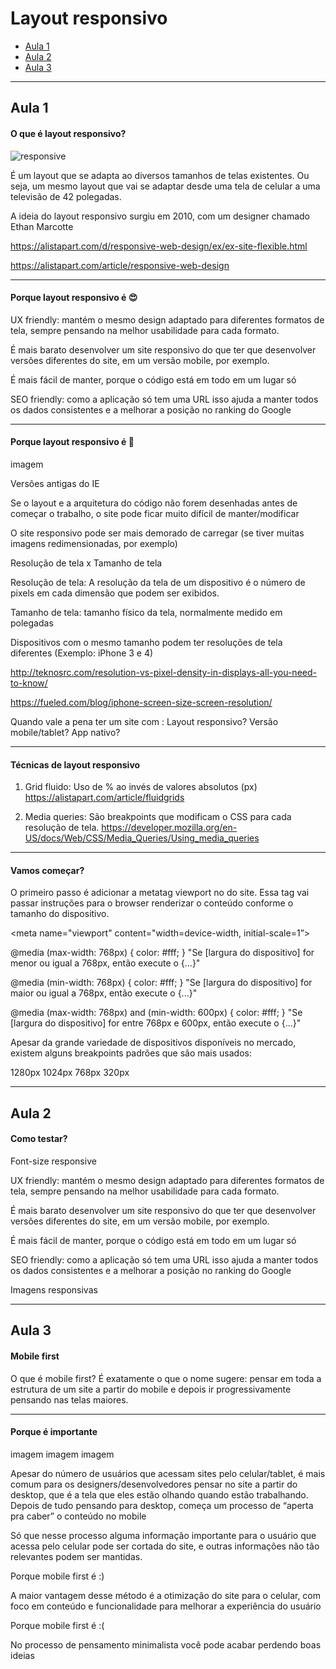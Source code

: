 # Layout responsivo

* [Aula 1](#aula-1)
* [Aula 2](#aula-2)
* [Aula 3](#aula-3)

***

## Aula 1

#### O que é layout responsivo?

![responsive](https://media.giphy.com/media/b2CD0Qrq2ulwY/giphy.gif)

É um layout que se adapta ao diversos tamanhos de telas existentes.
Ou seja, um mesmo layout que vai se adaptar desde uma tela de celular a uma televisão de 42 polegadas.

A ideia do layout responsivo surgiu em 2010, com um designer chamado Ethan Marcotte

https://alistapart.com/d/responsive-web-design/ex/ex-site-flexible.html

https://alistapart.com/article/responsive-web-design

***

#### Porque layout responsivo é 😍  

UX friendly: mantém o mesmo design adaptado para diferentes formatos de tela, sempre pensando na melhor usabilidade para cada formato.

É mais barato desenvolver um site responsivo do que ter que desenvolver versões diferentes do site, em um versão mobile, por exemplo.

É mais fácil de manter, porque o código está em todo em um lugar só

SEO friendly: como a aplicação só tem uma URL isso ajuda a manter todos os dados consistentes e a melhorar a posição no ranking do Google

***

#### Porque layout responsivo é 🤦‍

imagem

Versões antigas do IE

Se o layout e a arquitetura do código não forem desenhadas antes de começar o trabalho, o site pode ficar muito difícil de manter/modificar

O site responsivo pode ser mais demorado de carregar (se tiver muitas imagens redimensionadas, por exemplo)

Resolução de tela
x
Tamanho de tela

Resolução de tela: A resolução da tela de um dispositivo é o número de pixels em cada dimensão que podem ser exibidos.

Tamanho de tela: tamanho físico da tela, normalmente medido em polegadas

Dispositivos com o mesmo tamanho podem ter resoluções de tela diferentes (Exemplo: iPhone 3 e 4)

http://teknosrc.com/resolution-vs-pixel-density-in-displays-all-you-need-to-know/

https://fueled.com/blog/iphone-screen-size-screen-resolution/

Quando vale a pena ter um site com :
Layout responsivo?
Versão mobile/tablet?
App nativo?

***

#### Técnicas de layout responsivo


1)  Grid fluido: Uso de % ao invés de valores absolutos (px)
https://alistapart.com/article/fluidgrids


2) Media queries: São breakpoints que modificam o CSS para cada resolução de tela.
https://developer.mozilla.org/en-US/docs/Web/CSS/Media_Queries/Using_media_queries

***

#### Vamos começar?

O primeiro passo é adicionar a metatag viewport  no <head> do site. Essa tag vai passar instruções para o browser renderizar o conteúdo conforme o tamanho do dispositivo.

<meta name="viewport" content="width=device-width, initial-scale=1”>

@media (max-width: 768px) {
   color: #fff;
}
"Se [largura do dispositivo] for menor ou igual a 768px, então execute o {...}"


@media (min-width: 768px) {
   color: #fff;
}
"Se [largura do dispositivo] for maior ou igual a 768px, então execute o {...}"


@media (max-width: 768px) and (min-width: 600px) {
   color: #fff;
}
"Se [largura do dispositivo] for entre 768px e 600px, então execute o {...}"


Apesar da grande variedade de dispositivos disponíveis no mercado, existem alguns breakpoints padrões que são mais usados:

1280px
1024px
768px
320px

***

## Aula 2

#### Como testar?

Font-size responsive

UX friendly: mantém o mesmo design adaptado para diferentes formatos de tela, sempre pensando na melhor usabilidade para cada formato.

É mais barato desenvolver um site responsivo do que ter que desenvolver versões diferentes do site, em um versão mobile, por exemplo.

É mais fácil de manter, porque o código está em todo em um lugar só

SEO friendly: como a aplicação só tem uma URL isso ajuda a manter todos os dados consistentes e a melhorar a posição no ranking do Google

Imagens responsivas

***

## Aula 3

#### Mobile first

O que é mobile first?
É exatamente o que o nome sugere: pensar em toda a estrutura de um site a partir do mobile e depois ir progressivamente pensando nas telas maiores.

***

#### Porque é importante

imagem
imagem
imagem


Apesar do número de usuários que acessam sites pelo celular/tablet, é mais comum para os designers/desenvolvedores pensar no site a partir do desktop, que é a tela que eles estão olhando quando estão trabalhando. Depois de tudo pensando para desktop, começa um processo de “aperta pra caber” o conteúdo no mobile


Só que nesse processo alguma informação importante para o usuário que acessa pelo celular pode ser cortada do site, e outras informações não tão relevantes podem ser mantidas.


Porque mobile first é :)

A maior vantagem desse método é a otimização do site para o celular, com foco em conteúdo e funcionalidade para melhorar a experiência do usuário


Porque mobile first é :(

No processo de pensamento minimalista você pode acabar perdendo boas ideias
